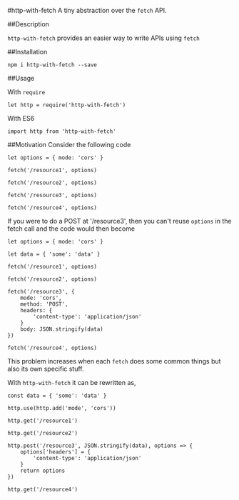 #http-with-fetch
A tiny abstraction over the `fetch` API.

##Description

`http-with-fetch` provides an easier way to write APIs using `fetch`

##Installation

```
npm i http-with-fetch --save
```

##Usage

With `require`

```
let http = require('http-with-fetch')
```

With ES6

```
import http from 'http-with-fetch'
```

##Motivation
Consider the following code
```
let options = { mode: 'cors' }

fetch('/resource1', options)

fetch('/resource2', options)

fetch('/resource3', options)
  
fetch('/resource4', options)
```

If you were to do a POST at '/resource3', then you can't reuse `options` in the fetch call and the code would then become

```
let options = { mode: 'cors' }

let data = { 'some': 'data' }

fetch('/resource1', options)

fetch('/resource2', options)

fetch('/resource3', {
    mode: 'cors',
    method: 'POST',
    headers: {
        'content-type': 'application/json'
    }
    body: JSON.stringify(data)
})
  
fetch('/resource4', options)
```

This problem increases when each `fetch` does some common things but also its own specific stuff.

With `http-with-fetch` it can be rewritten as,

```
const data = { 'some': 'data' }

http.use(http.add('mode', 'cors'))

http.get('/resource1')

http.get('/resource2')

http.post('/resource3', JSON.stringify(data), options => {
    options['headers'] = {
        'content-type': 'application/json'
    }
    return options
})

http.get('/resource4')
```